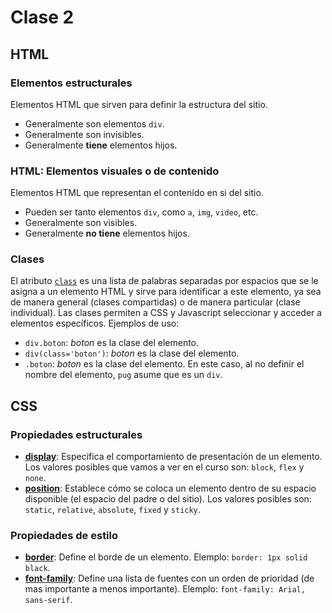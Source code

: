 # Clase 2

## HTML

### Elementos estructurales
Elementos HTML que sirven para definir la estructura del sitio.
  - Generalmente son elementos `div`.
  - Generalmente son invisibles.
  - Generalmente **tiene** elementos hijos.

### HTML: Elementos visuales o de contenido
Elementos HTML que representan el contenido en si del sitio.
  - Pueden ser tanto elementos `div`, como `a`, `img`, `video`, etc.
  - Generalmente son visibles.
  - Generalmente **no tiene** elementos hijos.

### Clases
El atributo [`class`](https://developer.mozilla.org/es/docs/Web/HTML/Atributos_Globales/class) es una lista de palabras separadas por espacios que se le asigna a un elemento HTML y sirve para identificar a este elemento, ya sea de manera general (clases compartidas) o de manera particular (clase individual). Las clases permiten a CSS y Javascript seleccionar y acceder a elementos específicos.
Ejemplos de uso:
  - `div.boton`: *boton* es la clase del elemento.
  -  `div(class='boton')`: *boton* es la clase del elemento.
  - `.boton`: *boton* es la clase del elemento. En este caso, al no definir el nombre del elemento, `pug` asume que es un `div`.

## CSS

### Propiedades estructurales
  - [**display**](https://developer.mozilla.org/es/docs/Web/CSS/display): Especifica el comportamiento de presentación de un elemento. Los valores posibles que vamos a ver en el curso son: `block`, `flex` y `none`.
  - [**position**](https://developer.mozilla.org/es/docs/Web/CSS/position): Establece cómo se coloca un elemento dentro de su espacio disponible (el espacio del padre o del sitio). Los valores posibles son: `static`, `relative`, `absolute`, `fixed` y `sticky`.

### Propiedades de estilo
  - [**border**](https://developer.mozilla.org/es/docs/Web/CSS/border): Define el borde de un elemento. Elemplo: `border: 1px solid black`.
  - [**font-family**](https://developer.mozilla.org/es/docs/Web/CSS/font-family): Define una lista de fuentes con un orden de prioridad (de mas importante a menos importante). Elemplo: `font-family: Arial, sans-serif`.
